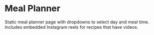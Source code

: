# Meal Planner

Static meal planner page with dropdowns to select day and meal time.
Includes embedded Instagram reels for recipes that have videos.
